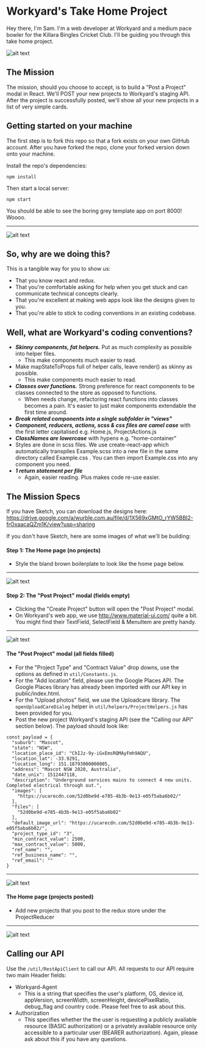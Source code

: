 # Workyard's Take Home Project



Hey there, I'm Sam. I'm a web developer at Workyard and a medium pace bowler for the Killara Bingles Cricket Club. I'll be guiding you through this take home project.

![alt text](http://res.cloudinary.com/small-change/image/upload/v1512434876/Photo_on_5-12-17_at_11.47_am_n7qew1.jpg)

## The Mission

The mission, should you choose to accept, is to build a "Post a Project" modal in React. We'll POST your new projects to Workyard's staging API. After the project is successfully posted, we'll show all your new projects in a list of very simple cards.

## Getting started on your machine

The first step is to fork this repo so that a fork exists on your own GitHub account. After you have forked the repo, clone your forked version down onto your machine.

Install the repo's dependencies:

`npm install`

Then start a local server:

`npm start`

You should be able to see the boring grey template app on port 8000! Woooo.
- - - -
![alt text](http://res.cloudinary.com/small-change/image/upload/v1512441119/Template_qyjvzq.png)

## So, why are we doing this?

This is a tangible way for you to show us:

* That you know react and redux.
* That you're comfortable asking for help when you get stuck and can communicate technical concepts clearly.
* That you're excellent at making web apps look like the designs given to you.
* That you're able to stick to coding conventions in an existing codebase.

## Well, what are Workyard's coding conventions?

* ***Skinny components, fat helpers.*** Put as much complexity as possible into helper files.
  * This make components much easier to read.
* Make mapStateToProps full of helper calls, leave render() as skinny as possible.
  * This make components much easier to read.
* ***Classes over functions.*** Strong preference for react components to be classes connected to the store as opposed to functions.
  * When needs change, refactoring react functions into classes becomes a pain. It's easier to just make components extendable the first time around.
* ***Break related components into a single subfolder in "views"*** 
* ***Component, reducers, actions, scss & css files are camel case*** with the first letter capitalised e.g. Home.js, ProjectActions.js
* ***ClassNames are lowercase*** with hypens e.g. "home-container"
* Styles are done in scss files. We use create-react-app which automatically transpiles Example.scss into a new file in the same directory called Example.css . You can then import Example.css into any component you need.
* ***1 return statement per file***
  * Again, easier reading. Plus makes code re-use easier.


## The Mission Specs

If you have Sketch, you can download the designs here: https://drive.google.com/a/wurble.com.au/file/d/1X569xGMtO_rYW5BBI2-frOxaacaQZm1K/view?usp=sharing

If you don't have Sketch, here are some images of what we'll be building:

#### Step 1: The Home page (no projects) ####
* Style the bland brown boilerplate to look like the home page below.
- - - -
![alt text](http://res.cloudinary.com/small-change/image/upload/v1512445823/Home_default_gzcp54.png)

#### Step 2: The "Post Project" modal (fields empty) ####
* Clicking the "Create Project" button will open the "Post Project" modal.
* On Workyard's web app, we use http://www.material-ui.com/ quite a bit. You might find their TextField, SelectField & MenuItem are pretty handy.
- - - -
![alt text](http://res.cloudinary.com/small-change/image/upload/v1512449739/Screen_Shot_2017-12-05_at_3.53.18_pm_pqezqo.png)

#### The "Post Project" modal (all fields filled) ####
* For the "Project Type" and "Contract Value" drop downs, use the options as defined in `util/Constants.js`.
* For the "Add location" field, please use the Google Places API. The Google Places library has already been imported with our API key in public/index.html.
* For the "Upload photos" field, we use the Uploadcare library. The `openUploadCareDialog` helper in `util/helpers/ProjectHelpers.js` has been provided for you.
* Post the new project Workyard's staging API (see the "Calling our API" section below). The payload should look like:
```
const payload = {
  "suburb": "Mascot",
  "state": "NSW",
  "location_place_id": "ChIJz-9y-iGxEmsRQMAyFmh9AQU",
  "location_lat": -33.9291,
  "location_long": 151.18793000000005,
  "address": "Mascot NSW 2020, Australia",
  "date_unix": 1512447118,
  "description": "Underground services mains to connect 4 new units. Completed electrical through out.",
  "images": [
    "https://ucarecdn.com/52d0be9d-e785-4b3b-9e13-e05f5aba6b02/"
  ],
  "files": [
    "52d0be9d-e785-4b3b-9e13-e05f5aba6b02"
  ],
  "default_image_url": "https://ucarecdn.com/52d0be9d-e785-4b3b-9e13-e05f5aba6b02/",
  "project_type_id": "3",
  "min_contract_value": 2500,
  "max_contract_value": 5000,
  "ref_name": "",
  "ref_business_name": "",
  "ref_email": ""
}

```
- - - -
![alt text](http://res.cloudinary.com/small-change/image/upload/v1512449739/Screen_Shot_2017-12-05_at_3.53.38_pm_sjjksv.png)

#### The Home page (projects posted) ####
* Add new projects that you post to the redux store under the ProjectReducer
- - - -
![alt text](http://res.cloudinary.com/small-change/image/upload/v1512445825/Home_with_projects_vvarvk.png)

## Calling our API

Use the `/util/RestApiClient` to call our API. All requests to our API require two main Header fields:
* Workyard-Agent
  * This is a string that specifies the user's platform, OS, device id, appVersion, screenWidth, screenHeight, devicePixelRatio, debug_flag and country code. Please feel free to ask about this.
* Authorization
  * This specifies whether the the user is requesting a publicly available resource (BASIC authorization) or a privately available resource only accessible to a particular user (BEARER authorization). Again, please ask about this if you have any questions.
